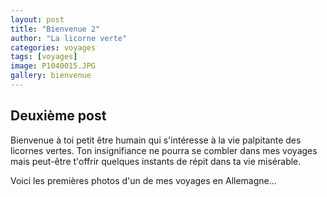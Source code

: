 ```yaml
---
layout: post
title: "Bienvenue 2"
author: "La licorne verte"
categories: voyages
tags: [voyages]
image: P1040015.JPG
gallery: bienvenue
---
```


## Deuxième post

Bienvenue à toi petit être humain qui s'intéresse à la vie palpitante des licornes vertes. Ton insignifiance ne pourra se combler dans mes voyages mais peut-être t'offrir quelques instants de répit dans ta vie misérable.

Voici les premières photos d'un de mes voyages en Allemagne...
